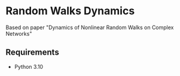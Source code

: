 # Random Walks Dynamics
Based on paper "Dynamics of Nonlinear Random Walks on Complex Networks"


## Requirements
- Python 3.10

